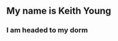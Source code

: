 ## My name is Keith Young
### I am headed to my dorm

<!---
keithyoung04/keithyoung04 is a ✨ special ✨ repository because its `README.md` (this file) appears on your GitHub profile.
You can click the Preview link to take a look at your changes.
--->
